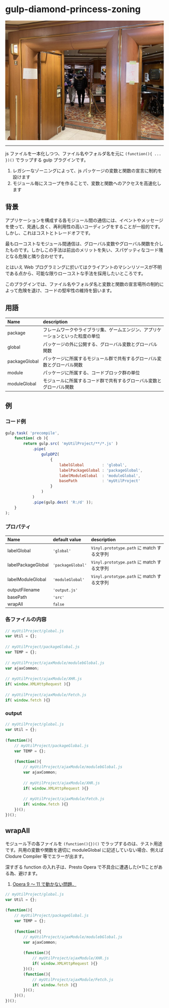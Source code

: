# gulp-diamond-princess-zoning

![zoning](./gdpz.jpg)

---

js ファイルを一本化しつつ、ファイル名やフォルダ名を元に `(function(){ ... })()` でラップする gulp プラグインです。

1. レガシーなゾーニングによって、js パッケージの変数と関数の宣言に制約を設けます
2. モジュール毎にスコープを作ることで、変数と関数へのアクセスを高速化します

## 背景

アプリケーションを構成する各モジュール間の通信には、イベントやメッセージを使って、見通し良く、再利用性の高いコーディングをすることが一般的です。しかし、これはコストとトレードオフです。

最もローコストなモジュール間通信は、グローバル変数やグローバル関数を介したものです。しかしこの手法は前出のメリットを失い、スパゲッティなコード塊となる危険と隣り合わせです。

とはいえ Web プログラミングに於いてはクライアントのマシンリソースが不明である点から、可能な限りローコストな手法を採用したいところです。

このプラグインでは、ファイル名やフォルダ名と変数と関数の宣言場所の制約によって危険を退け、コードの堅牢性の維持を狙います。

## 用語

| Name          | description |
|:--------------|:------------|
| package       | フレームワークやライブラリ集、ゲームエンジン、アプリケーションといった粒度の単位 |
| global        | パッケージの外に公開する、グローバル変数とグローバル関数 |
| packageGlobal | パッケージに所属するモジュール群で共有するグローバル変数とグローバル関数 |
| module        | パッケージに所属する、コードブロック群の単位 |
| moduleGlobal  | モジュールに所属するコード群で共有するグローバル変数とグローバル関数 |

## 例

### コード例

~~~js
gulp.task( 'precompile',
    function( cb ){
        return gulp.src( 'myUtilProject/**/*.js' )
            .pipe(
                gulpDPZ(
                    {
                        labelGlobal        : 'global',
                        labelPackageGlobal : 'packageGlobal',
                        labelModuleGlobal  : 'moduleGlobal',
                        basePath           : 'myUtilProject'
                    }
                )
            )
            .pipe(gulp.dest( 'R:/d' ));
    }
);
~~~

### プロパティ

| Name               | default value     | description |
|:-------------------|:------------------|:------------|
| labelGlobal        | `'global'`        | `Vinyl.prototype.path` に match する文字列 |
| labelPackageGlobal | `'packageGlobal'` | `Vinyl.prototype.path` に match する文字列 |
| labelModuleGlobal  | `'moduleGlobal'`  | `Vinyl.prototype.path` に match する文字列 |
| outputFilename     | `'output.js'`     |  |
| basePath           | `'src'`           |  |
| wrapAll            | `false`           |  |

### 各ファイルの内容

~~~js
// myUtilProject/global.js
var Util = {};

// myUtilProject/packageGlobal.js
var TEMP = {};

// myUtilProject/ajaxModule/modulebGlobal.js
var ajaxCommon;

// myUtilProject/ajaxModule/XHR.js
if( window.XMLHttpRequest ){}

// myUtilProject/ajaxModule/Fetch.js
if( window.fetch ){}
~~~

### output

~~~js
// myUtilProject/global.js
var Util = {};

(function(){
    // myUtilProject/packageGlobal.js
    var TEMP = {};

    (function(){
        // myUtilProject/ajaxModule/modulebGlobal.js
        var ajaxCommon;

        // myUtilProject/ajaxModule/XHR.js
        if( window.XMLHttpRequest ){}

        // myUtilProject/ajaxModule/Fetch.js
        if( window.fetch ){}
    })();
})();
~~~

## wrapAll

モジュール下の各ファイルを `(function(){})()` でラップするのは、テスト用途です。共用の変数や関数を適切に moduleGlobal に記述していない場合、例えば Clodure Compiler 等でエラーが出ます。

深すぎる function の入れ子は、Presto Opera で不具合に遭遇した(*1)ことがある為、避けます。

1. [Opera 9 ～ 11 で動かない問題．](https://ja.osdn.net/projects/pettanr/wiki/ItoZyun)

~~~js
// myUtilProject/global.js
var Util = {};

(function(){
    // myUtilProject/packageGlobal.js
    var TEMP = {};

    (function(){
        // myUtilProject/ajaxModule/modulebGlobal.js
        var ajaxCommon;

        (function(){
            // myUtilProject/ajaxModule/XHR.js
            if( window.XMLHttpRequest ){}
        })();
        (function(){
            // myUtilProject/ajaxModule/Fetch.js
            if( window.fetch ){}
        })();
    })();
})();
~~~